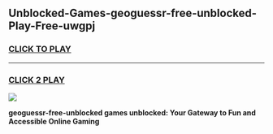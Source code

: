 
## Unblocked-Games-geoguessr-free-unblocked-Play-Free-uwgpj
<h3>
<a href="https://premium76.site?title=geoguessr-free-unblocked&ref=21A">CLICK TO PLAY</a></h3>
<hr>

<h3>
<a href="https://premium76.site?title=geoguessr-free-unblocked&ref=21A">CLICK 2 PLAY</a>
  
</h3>

<a href="https://premium76.site?title=geoguessr-free-unblocked&ref=21A"><img src="https://clearcache.store/games.png"></a>


**geoguessr-free-unblocked games unblocked: Your Gateway to Fun and Accessible Online Gaming**
